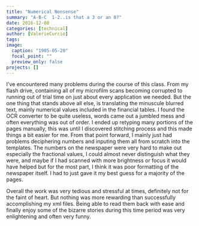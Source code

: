 ```yaml
---
title: "Numerical Nonsense"
summary: "A-B-C  1-2..is that a 3 or an 8?"
date: 2016-12-08
categories: [technical]
author: [ValerieCurcio]
tags: 
image:
  caption: "1905-05-20"
  focal_point: ""
  preview_only: false
projects: []
---
```


I've encountered many problems during the course of this class.  From
my flash drive, containing all of my microfilm scans becoming corrupted to
running out of trial time on just about every application we needed.  But the one
thing that stands above all else, is translating the minuscule blurred text,
mainly numerical values included in the financial tables.  I found the OCR
converter to be quite useless, words came out a jumbled mess and often
everything was out of order.  I ended up retyping many portions of the pages
manually, this was until I discovered stitching process and this made things a
bit easier for me.  From that point forward, I mainly just had problems
deciphering numbers and inputing them all from scratch into the templates.  The
numbers on the newspaper were very hard to make out especially the fractional
values, I could almost never distinguish what they were, and maybe if I had
scanned with more brightness or focus it would have helped but for the most
part, I think it was poor formatting of the newspaper itself.  I had to just gave
it my best guess for a majority of the pages.

Overall the work was very tedious and stressful at times, definitely not for the
faint of heart.  But nothing was more rewarding than successfully accomplishing
my xml files.  Being able to read them back with ease and finally enjoy some of
the bizarre stories during this time period was very enlightening and often
very funny.
